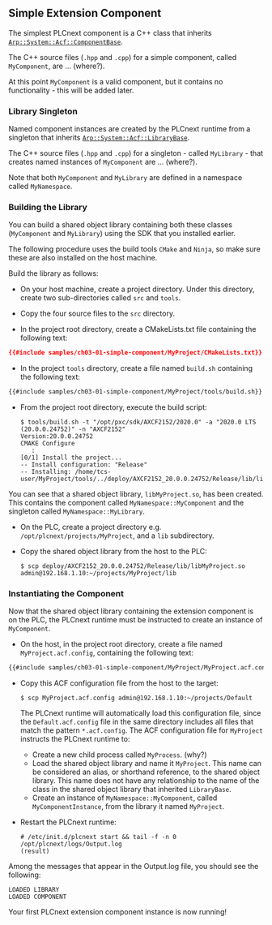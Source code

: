 ## Simple Extension Component

The simplest PLCnext component is a C++ class that inherits [`Arp::System::Acf::ComponentBase`][component-base-doc].

The C++ source files (`.hpp` and `.cpp`) for a simple component, called `MyComponent`, are ... (where?).

At this point `MyComponent` is a valid component, but it contains no functionality - this will be added later.

### Library Singleton

Named component instances are created by the PLCnext runtime from a singleton that inherits [`Arp::System::Acf::LibraryBase`][library-base-doc].

The C++ source files (`.hpp` and `.cpp`) for a singleton - called `MyLibrary` - that creates named instances of `MyComponent` are ... (where?).

Note that both `MyComponent` and `MyLibrary` are defined in a namespace called `MyNamespace`.

### Building the Library

You can build a shared object library containing both these classes (`MyComponent` and `MyLibrary`) using the SDK that you installed earlier.

The following procedure uses the build tools `CMake` and `Ninja`, so make sure these are also installed on the host machine.

Build the library as follows:

* On your host machine, create a project directory. Under this directory, create two sub-directories called `src` and `tools`.

* Copy the four source files to the `src` directory.

* In the project root directory, create a CMakeLists.txt file containing the following text:

```cmake
{{#include samples/ch03-01-simple-component/MyProject/CMakeLists.txt}}
```

* In the project `tools` directory, create a file named `build.sh` containing the following text:

```bash
{{#include samples/ch03-01-simple-component/MyProject/tools/build.sh}}
```

* From the project root directory, execute the build script:

   ```text
   $ tools/build.sh -t "/opt/pxc/sdk/AXCF2152/2020.0" -a "2020.0 LTS (20.0.0.24752)" -n "AXCF2152"
   Version:20.0.0.24752
   CMAKE Configure
      :
   [0/1] Install the project...
   -- Install configuration: "Release"
   -- Installing: /home/tcs-user/MyProject/tools/../deploy/AXCF2152_20.0.0.24752/Release/lib/libMyProject.so
   ```

You can see that a shared object library, `libMyProject.so`, has been created. This contains the component called `MyNamespace::MyComponent` and the singleton called `MyNamespace::MyLibrary`.

* On the PLC, create a project directory e.g. `/opt/plcnext/projects/MyProject`, and a `lib` subdirectory.

* Copy the shared object library from the host to the PLC:

   ```text
   $ scp deploy/AXCF2152_20.0.0.24752/Release/lib/libMyProject.so admin@192.168.1.10:~/projects/MyProject/lib
   ```

### Instantiating the Component

Now that the shared object library containing the extension component is on the PLC, the PLCnext runtime must be instructed to create an instance of `MyComponent`.

* On the host, in the project root directory, create a file named `MyProject.acf.config`, containing the following text:

```xml
{{#include samples/ch03-01-simple-component/MyProject/MyProject.acf.config}}
```

* Copy this ACF configuration file from the host to the target:

   ```text
   $ scp MyProject.acf.config admin@192.168.1.10:~/projects/Default
   ```

   The PLCnext runtime will automatically load this configuration file, since the `Default.acf.config` file in the same directory includes all files that match the  pattern `*.acf.config`. The ACF configuration file for `MyProject` instructs the PLCnext runtime to:

  * Create a new child process called `MyProcess`. (why?)
  * Load the shared object library and name it `MyProject`. This name can be considered an alias, or shorthand reference, to the shared object library. This name does not have any relationship to the name of the class in the shared object library that inherited `LibraryBase`.
  * Create an instance of `MyNamespace::MyComponent`, called `MyComponentInstance`, from the library it named `MyProject`.

* Restart the PLCnext runtime:

   ```text
   # /etc/init.d/plcnext start && tail -f -n 0 /opt/plcnext/logs/Output.log
   (result)
   ```

Among the messages that appear in the Output.log file, you should see the following:

```text
LOADED LIBRARY
LOADED COMPONENT
```

Your first PLCnext extension component instance is now running!

[component-base-doc]: http://plcnext-infocenter.s3-website.eu-central-1.amazonaws.com/PLCnext_API_Documentation/html/classArp_1_1System_1_1Acf_1_1ComponentBase.html

[library-base-doc]: http://plcnext-infocenter.s3-website.eu-central-1.amazonaws.com/PLCnext_API_Documentation/html/classArp_1_1System_1_1Acf_1_1LibraryBase.html
